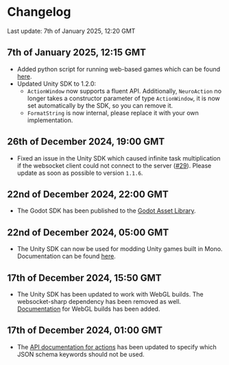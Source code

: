 # Changelog

Last update: 7th of January 2025, 12:20 GMT

## 7th of January 2025, 12:15 GMT
- Added python script for running web-based games which can be found [here](./Web%20Game%20Runner/).
- Updated Unity SDK to 1.2.0:
  - `ActionWindow` now supports a fluent API. Additionally, `NeuroAction` no longer takes a constructor parameter of type `ActionWindow`, it is now set automatically by the SDK, so you can remove it.
  - `FormatString` is now internal, please replace it with your own implementation.

## 26th of December 2024, 19:00 GMT
- Fixed an issue in the Unity SDK which caused infinite task multiplication if the websocket client could not connect to the server ([#29](https://github.com/VedalAI/neuro-game-sdk/issues/29)). Please update as soon as possible to version `1.1.6`.

## 22nd of December 2024, 22:00 GMT
- The Godot SDK has been published to the [Godot Asset Library](https://godotengine.org/asset-library/asset/3576).

## 22nd of December 2024, 05:00 GMT
- The Unity SDK can now be used for modding Unity games built in Mono. Documentation can be found [here](https://github.com/VedalAI/neuro-game-sdk/tree/bb05509/Unity#for-modding).

## 17th of December 2024, 15:50 GMT
- The Unity SDK has been updated to work with WebGL builds. The websocket-sharp dependency has been removed as well. [Documentation](https://github.com/VedalAI/neuro-game-sdk/blob/9bd606e/Unity/README.md#webgl-additional-setup) for WebGL builds has been added.

## 17th of December 2024, 01:00 GMT
- The [API documentation for actions](https://github.com/VedalAI/neuro-game-sdk/blob/4549109/API/SPECIFICATION.md#action) has been updated to specify which JSON schema keywords should not be used.
